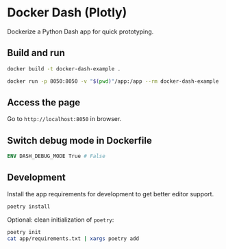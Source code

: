 # Docker Dash (Plotly)

Dockerize a Python Dash app for quick prototyping.

## Build and run

```sh
docker build -t docker-dash-example .

docker run -p 8050:8050 -v "$(pwd)"/app:/app --rm docker-dash-example
```

## Access the page

Go to `http://localhost:8050` in browser.

## Switch debug mode in Dockerfile

```dockerfile
ENV DASH_DEBUG_MODE True # False
```

## Development

Install the app requirements for development to get better editor support.

```sh
poetry install
```

Optional: clean initialization of `poetry`:

```sh
poetry init
cat app/requirements.txt | xargs poetry add
```
